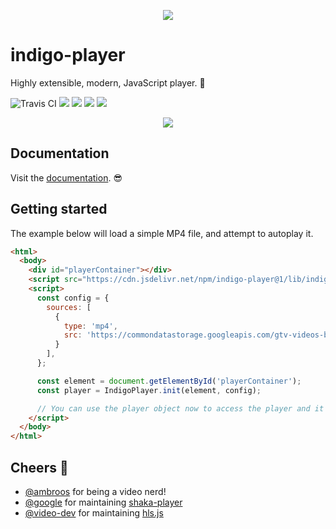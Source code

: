 <p align="center">
  <a href="https://github.com/matvp91/indigo-player">
    <img align="center" src="https://raw.githubusercontent.com/matvp91/indigo-player/master/docs/indigo-player.png">
  </a>
</p>

# indigo-player

Highly extensible, modern, JavaScript player. 👊

![Travis CI](https://img.shields.io/travis/matvp91/indigo-player/master.svg)
[![](https://img.shields.io/npm/v/indigo-player.svg)](https://www.npmjs.com/package/indigo-player)
[![](https://img.shields.io/github/license/matvp91/indigo-player.svg)](https://github.com/matvp91/indigo-player)
[![](https://img.shields.io/snyk/vulnerabilities/github/matvp91/indigo-player.svg)](https://github.com/matvp91/indigo-player)
[![](https://img.shields.io/npm/types/indigo-player.svg)](https://www.npmjs.com/package/indigo-player)

<p align="center">
  <a href="https://github.com/matvp91/indigo-player">
    <img align="center" src="https://raw.githubusercontent.com/matvp91/indigo-player/master/docs/indigo-player-screencap.png">
  </a>
</p>

## Documentation

Visit the [documentation](https://matvp91.github.io/indigo-player). 😎

## Getting started

The example below will load a simple MP4 file, and attempt to autoplay it.

```html
<html>
  <body>
    <div id="playerContainer"></div>
    <script src="https://cdn.jsdelivr.net/npm/indigo-player@1/lib/indigo-player.js"></script>
    <script>
      const config = {
        sources: [
          {
            type: 'mp4',
            src: 'https://commondatastorage.googleapis.com/gtv-videos-bucket/sample/BigBuckBunny.mp4',
          }
        ],
      };

      const element = document.getElementById('playerContainer');
      const player = IndigoPlayer.init(element, config);

      // You can use the player object now to access the player and it's methods (play, pause, ...)
    </script>
  </body>
</html>
```

## Cheers 🍺
* [@ambroos](https://github.com/ambroos) for being a video nerd!
* [@google](https://github.com/google) for maintaining [shaka-player](https://github.com/google/shaka-player)
* [@video-dev](https://github.com/video-dev) for maintaining [hls.js](https://github.com/video-dev/hls.js/)
